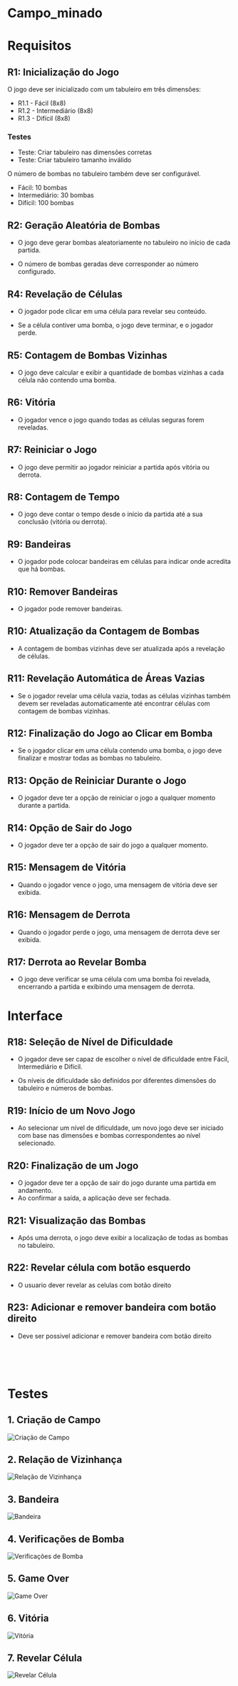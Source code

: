 # Campo_minado

# Requisitos

## R1: Inicialização do Jogo
O jogo deve ser inicializado com um tabuleiro em três dimensões:
- R1.1 - Fácil (8x8)
- R1.2 - Intermediário (8x8)
- R1.3 - Difícil (8x8)

### Testes
- Teste: Criar tabuleiro nas dimensões corretas
- Teste: Criar tabuleiro tamanho inválido

O número de bombas no tabuleiro também deve ser configurável.
- Fácil: 10 bombas
- Intermediário: 30 bombas
- Difícil: 100 bombas

## R2: Geração Aleatória de Bombas
- O jogo deve gerar bombas aleatoriamente no tabuleiro no início de cada partida.

- O número de bombas geradas deve corresponder ao número configurado.

## R4: Revelação de Células
- O jogador pode clicar em uma célula para revelar seu conteúdo.

- Se a célula contiver uma bomba, o jogo deve terminar, e o jogador perde.

## R5: Contagem de Bombas Vizinhas
 - O jogo deve calcular e exibir a quantidade de bombas vizinhas a cada célula não contendo uma bomba.

## R6: Vitória
 - O jogador vence o jogo quando todas as células seguras forem reveladas.

## R7: Reiniciar o Jogo
 - O jogo deve permitir ao jogador reiniciar a partida após vitória ou derrota.

## R8: Contagem de Tempo
- O jogo deve contar o tempo desde o início da partida até a sua conclusão (vitória ou derrota).

## R9: Bandeiras
- O jogador pode colocar bandeiras em células para indicar onde acredita que há bombas.

## R10: Remover Bandeiras
- O jogador pode remover bandeiras.

## R10: Atualização da Contagem de Bombas
- A contagem de bombas vizinhas deve ser atualizada após a revelação de células.

## R11: Revelação Automática de Áreas Vazias
- Se o jogador revelar uma célula vazia, todas as células vizinhas também devem ser reveladas automaticamente até encontrar células com contagem de bombas vizinhas.

## R12: Finalização do Jogo ao Clicar em Bomba
- Se o jogador clicar em uma célula contendo uma bomba, o jogo deve finalizar e mostrar todas as bombas no tabuleiro.

## R13: Opção de Reiniciar Durante o Jogo
- O jogador deve ter a opção de reiniciar o jogo a qualquer momento durante a partida.

## R14: Opção de Sair do Jogo
- O jogador deve ter a opção de sair do jogo a qualquer momento.

## R15: Mensagem de Vitória
- Quando o jogador vence o jogo, uma mensagem de vitória deve ser exibida.

## R16: Mensagem de Derrota
- Quando o jogador perde o jogo, uma mensagem de derrota deve ser exibida.

## R17: Derrota ao Revelar Bomba
- O jogo deve verificar se uma célula com uma bomba foi revelada, encerrando a partida e exibindo uma mensagem de derrota.

# Interface

## R18: Seleção de Nível de Dificuldade
- O jogador deve ser capaz de escolher o nível de dificuldade entre Fácil, Intermediário e Difícil.

- Os níveis de dificuldade são definidos por diferentes dimensões do tabuleiro e números de bombas.

## R19: Início de um Novo Jogo
- Ao selecionar um nível de dificuldade, um novo jogo deve ser iniciado com base nas dimensões e bombas correspondentes ao nível selecionado.

## R20: Finalização de um Jogo
- O jogador deve ter a opção de sair do jogo durante uma partida em andamento.
- Ao confirmar a saída, a aplicação deve ser fechada.

## R21: Visualização das Bombas
- Após uma derrota, o jogo deve exibir a localização de todas as bombas no tabuleiro.

## R22: Revelar célula com botão esquerdo
- O usuario dever revelar as celulas com botão direito
## R23: Adicionar e remover bandeira com botão direito
- Deve ser possivel adicionar e remover bandeira com botão direito

<br><br>
<br>

# Testes

## 1. Criação de Campo
![Criação de Campo](img/criar_campo.png)

## 2. Relação de Vizinhança
![Relação de Vizinhança](img/relacao_vizinhos.png)

## 3. Bandeira
![Bandeira](img/bandeira.png)

## 4. Verificações de Bomba
![Verificações de Bomba](img/verificações_bomba.png)

## 5. Game Over
![Game Over](img/game_over.png)

## 6. Vitória
![Vitória](img/vitoria.png)

## 7. Revelar Célula
![Revelar Célula](img/revelar_celula.png)

